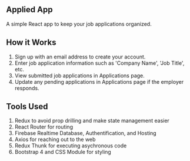 

## Applied App

A simple React app to keep your job applications organized.

## How it Works

1. Sign up with an email address to create your account. 
2. Enter job application information such as 'Company Name', 'Job Title', etc.
3. View submitted job applications in Applications page.
4. Update any pending applications in Applications page if the employer responds.


## Tools Used

1. Redux to avoid prop drilling and make state management easier
2. React Router for routing
3. Firebase Realtime Database, Authentification, and Hosting
4. Axios for reaching out to the web
5. Redux Thunk for executing asychronous code
6. Bootstrap 4 and CSS Module for styling

